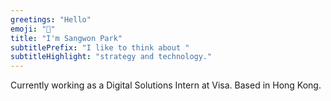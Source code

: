 ```yaml
---
greetings: "Hello"
emoji: "👋"
title: "I'm Sangwon Park"
subtitlePrefix: "I like to think about "
subtitleHighlight: "strategy and technology."
---
```


Currently working as a Digital Solutions Intern at Visa. Based in Hong Kong.
